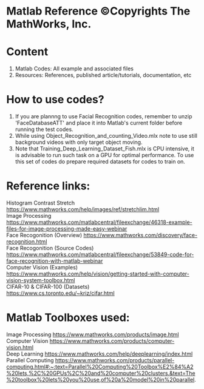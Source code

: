 # Matlab Reference ©Copyrights The MathWorks, Inc.
# Content
1. Matlab Codes: All example and associated files
2. Resources: References, published article/tutorials, documentation, etc
# How to use codes?
1. If you are plannng to use Facial Recognition codes, remember to unzip 'FaceDatabaseATT' and place it into Matlab's current folder before running the test codes.          
2. While using Object_Recognition_and_counting_Video.mlx note to use still background videos with only target object moving.                         
3. Note that Training_Deep_Learning_Dataset_Fish.mlx is CPU intensive, it is advisable to run such task on a GPU for optimal performance. To use this set of codes do prepare required datasets for codes to train on.                                                             
# Reference links:
Histogram Contrast Stretch https://www.mathworks.com/help/images/ref/stretchlim.html                                               
Image Processing https://www.mathworks.com/matlabcentral/fileexchange/46318-example-files-for-image-processing-made-easy-webinar                                 
Face Recogonition (Overview) https://www.mathworks.com/discovery/face-recognition.html                                          
Face Recogonition (Source Codes) https://www.mathworks.com/matlabcentral/fileexchange/53849-code-for-face-recognition-with-matlab-webinar    
Computer Vision (Examples) https://www.mathworks.com/help/vision/getting-started-with-computer-vision-system-toolbox.html                         
CIFAR-10 & CIFAR-100 (Datasets) https://www.cs.toronto.edu/~kriz/cifar.html                                                          
# Matlab Toolboxes used:
Image Processing https://www.mathworks.com/products/image.html                                       
Computer Vision https://www.mathworks.com/products/computer-vision.html                                             
Deep Learning https://www.mathworks.com/help/deeplearning/index.html                                                    
Parallel Computing https://www.mathworks.com/products/parallel-computing.html#:~:text=Parallel%20Computing%20Toolbox%E2%84%A2%20lets,%2C%20GPUs%2C%20and%20computer%20clusters.&text=The%20toolbox%20lets%20you%20use,of%20a%20model%20in%20parallel.

